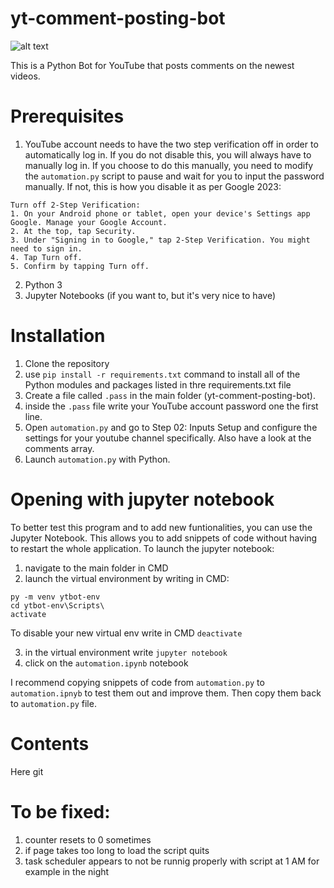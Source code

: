 # yt-comment-posting-bot



![alt text](https://medianopol.ro/wp-content/uploads/2023/01/yt-comment-posting-bot-2048x1024.png "YouTube Comment Posting Bot Banner")

This is a Python Bot for YouTube that posts comments on the newest videos.

# Prerequisites
1. YouTube account needs to have the two step verification off in order to automatically log in. If you do not disable this, you will always have to manually log in. If you choose to do this manually, you need to modify the `automation.py` script to pause and wait for you to input the password manually. If not, this is how you disable it as per Google 2023:
```
Turn off 2-Step Verification:
1. On your Android phone or tablet, open your device's Settings app Google. Manage your Google Account.
2. At the top, tap Security.
3. Under "Signing in to Google," tap 2-Step Verification. You might need to sign in.
4. Tap Turn off.
5. Confirm by tapping Turn off.
``` 
2. Python 3
3. Jupyter Notebooks (if you want to, but it's very nice to have)

# Installation
1. Clone the repository
2. use `pip install -r requirements.txt` command to install all of the Python modules and packages listed in thre requirements.txt file
3. Create a file called `.pass` in the main folder (yt-comment-posting-bot).
4. inside the `.pass` file write your YouTube account password one the first line.
5. Open `automation.py` and go to Step 02: Inputs Setup and configure the settings for your youtube channel specifically. Also have a look at the comments array.
6. Launch `automation.py` with Python.


# Opening with jupyter notebook
To better test this program and to add new funtionalities, you can use the Jupyter Notebook. This allows you to add snippets of code without having to restart the whole application. To launch the jupyter notebook:

1. navigate to the main folder in CMD
2. launch the virtual environment by writing in CMD:
```
py -m venv ytbot-env
cd ytbot-env\Scripts\
activate
```



To disable your new virtual env write in CMD `deactivate`

3. in the virtual environment write 
`jupyter notebook`
4. click on the `automation.ipynb` notebook

I recommend copying snippets of code from `automation.py` to `automation.ipnyb` to test them out and improve them. Then copy them back to `automation.py` file.



# Contents
Here git 


# To be fixed:
1. counter resets to 0 sometimes
2. if page takes too long to load the script quits
3. task scheduler appears to not be runnig properly with script at 1 AM for example in the night
